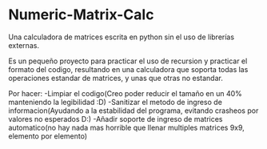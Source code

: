 # Numeric-Matrix-Calc
Una calculadora de matrices escrita en python sin el uso de librerías externas.

Es un pequeño proyecto para practicar el uso de recursion y practicar el formato del codigo, resultando en una calculadora que soporta todas las operaciones
estandar de matrices, y unas que otras no estandar. 

Por hacer:
-Limpiar el codigo(Creo poder reducir el tamaño en un 40% manteniendo la legibilidad :D)
-Sanitizar el metodo de ingreso de informacion(Ayudando a la estabilidad del programa, evitando crasheos por valores no esperados D:)
-Añadir soporte de ingreso de matrices automatico(no hay nada mas horrible que llenar multiples matrices 9x9, elemento por elemento)

